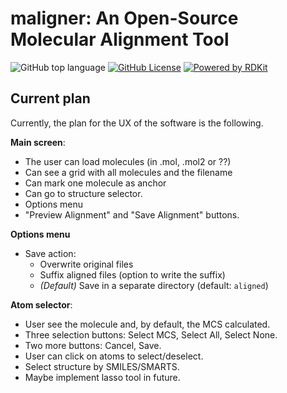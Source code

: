 # maligner: An Open-Source Molecular Alignment Tool

![GitHub top language](https://img.shields.io/github/languages/top/hellmrf/maligner)
[![GitHub License](https://img.shields.io/github/license/hellmrf/maligner)](https://github.com/hellmrf/maligner/blob/main/LICENSE)
[![Powered by RDKit](https://img.shields.io/badge/Powered%20by-RDKit-3838ff.svg?logo=data:image/png;base64,iVBORw0KGgoAAAANSUhEUgAAABAAAAAQBAMAAADt3eJSAAAABGdBTUEAALGPC/xhBQAAACBjSFJNAAB6JgAAgIQAAPoAAACA6AAAdTAAAOpgAAA6mAAAF3CculE8AAAAFVBMVEXc3NwUFP8UPP9kZP+MjP+0tP////9ZXZotAAAAAXRSTlMAQObYZgAAAAFiS0dEBmFmuH0AAAAHdElNRQfmAwsPGi+MyC9RAAAAQElEQVQI12NgQABGQUEBMENISUkRLKBsbGwEEhIyBgJFsICLC0iIUdnExcUZwnANQWfApKCK4doRBsKtQFgKAQC5Ww1JEHSEkAAAACV0RVh0ZGF0ZTpjcmVhdGUAMjAyMi0wMy0xMVQxNToyNjo0NyswMDowMDzr2J4AAAAldEVYdGRhdGU6bW9kaWZ5ADIwMjItMDMtMTFUMTU6MjY6NDcrMDA6MDBNtmAiAAAAAElFTkSuQmCC)](https://www.rdkit.org/)


## Current plan

Currently, the plan for the UX of the software is the following.

**Main screen**:
- The user can load molecules (in .mol, .mol2 or ??)
- Can see a grid with all molecules and the filename
- Can mark one molecule as anchor
- Can go to structure selector.
- Options menu
- "Preview Alignment" and "Save Alignment" buttons.

**Options menu**
- Save action:
  - Overwrite original files
  - Suffix aligned files (option to write the suffix)
  - *(Default)* Save in a separate directory (default: `aligned`)

**Atom selector**:
- User see the molecule and, by default, the MCS calculated.
- Three selection buttons: Select MCS, Select All, Select None.
- Two more buttons: Cancel, Save.
- User can click on atoms to select/deselect.
- Select structure by SMILES/SMARTS.
- Maybe implement lasso tool in future.


